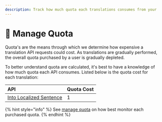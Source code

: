 ```yaml
---
description: Track how much quota each translations consumes from your overall quota.
---
```


# 🧾 Manage Quota

Quota's are the means through which we determine how expensive a translation API requests could cost. As translations are gradually performed, the overall quota purchased by a user is  gradually depleted.

To better understand quota are calculated, it's best to have a knowledge of how much quota each API consumes. Listed below is the quota cost for each translation:

| API | Quota Cost |
| :--- | :--- |
| [Into Localized Sentence](../../money-translation/money-translate-to-sentence/) | 1 |

{% hint style="info" %}
See [manage quota](./) on how best monitor each purchased quota.
{% endhint %}



